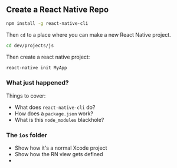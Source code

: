 ## Create a React Native Repo

```sh
npm install -g react-native-cli
```

Then `cd` to a place where you can make a new React Native project.

```sh
cd dev/projects/js
```

Then create a react native project:

```sh
react-native init MyApp
```

### What just happened?

Things to cover:

- What does `react-native-cli` do?
- How does a `package.json` work?
- What is this `node_modules` blackhole?

### The `ios` folder

- Show how it's a normal Xcode project
- Show how the RN view gets defined
-
